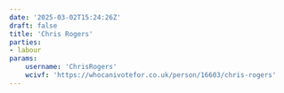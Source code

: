 ```yaml
---
date: '2025-03-02T15:24:26Z'
draft: false
title: 'Chris Rogers'
parties:
- labour
params:
    username: 'ChrisRogers'
    wcivf: 'https://whocanivotefor.co.uk/person/16603/chris-rogers'
---
```

